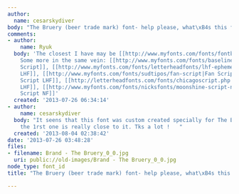 ```yaml
---
author:
  name: cesarskydiver
body: "The Bruery (beer trade mark) font- help please, what\xB4s this font???"
comments:
- author:
    name: Ryuk
  body: 'The closest I have may be [[http://www.myfonts.com/fonts/fontbureau/casey|Casey]].
    Some more in the same vein: [[http://www.myfonts.com/fonts/baselinefonts/licious-script|Licious
    Script]], [[http://www.myfonts.com/fonts/letterheadfonts/lhf-ephemera|Ephemera
    LHF]], [[http://www.myfonts.com/fonts/sudtipos/fan-script|Fan Script]], [[http://www.myfonts.com/fonts/letterheadfonts/lhf-ballpark-script|Ballpark
    Script LHF]], [[http://letterheadfonts.com/fonts/chicagoscript.php|Chicago Script
    LHF]], [[http://www.myfonts.com/fonts/nicksfonts/moonshine-script-nf|Mooshine
    Script NF]]'
  created: '2013-07-26 06:34:14'
- author:
    name: cesarskydiver
  body: "It seens that this font was custom created specially for The Bruery ... \r\nAnyway,
    the 1rst one is really close to it. Tks a lot !   "
  created: '2013-08-04 02:38:42'
date: '2013-07-26 03:48:28'
files:
- filename: Brand - The Bruery_0_0.jpg
  uri: public://old-images/Brand - The Bruery_0_0.jpg
node_type: font_id
title: "The Bruery (beer trade mark) font- help please, what\xB4s this font???"

---
```

